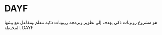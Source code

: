 # DAYF
هو مشروع روبوتات ذكي يهدف إلى تطوير وبرمجه روبوتات ذكية تتعلم وتتفاعل مع بيئتها المحيطة.  DAYF 
